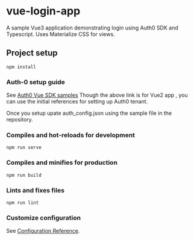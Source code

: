 # vue-login-app

A sample Vue3 application demonstrating login using Auth0 SDK and Typescript. Uses Materialize CSS for views.

## Project setup
```
npm install
```

### Auth-0 setup guide 
See [Auth0 Vue SDK samples](https://auth0.com/docs/quickstart/spa/vuejs#create-a-vue-plugin)
Though the above link is for Vue2 app , you can use the initial references for setting up Auth0 tenant.

Once you setup upate auth_config.json using the sample file in the repository.

### Compiles and hot-reloads for development
```
npm run serve
```

### Compiles and minifies for production
```
npm run build
```

### Lints and fixes files
```
npm run lint
```

### Customize configuration
See [Configuration Reference](https://cli.vuejs.org/config/).


